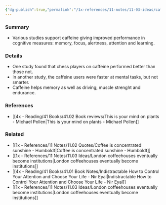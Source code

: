 ```yaml
---
{"dg-publish":true,"permalink":"/1x-references/11-notes/11-03-ideas/caffeine-improves-cognitive-output/","title":"Caffeine improves cognitive output","noteIcon":""}
---
```



### Summary
- Various studies support caffeine giving improved performance in cognitive measures: memory, focus, alertness, attention and learning.

### Details
- One study found that chess players on caffeine performed better than those not.
- In another study, the caffeine users were faster at mental tasks, but not smarter.
- Caffeine helps memory as well as driving, muscle strenght and endurance.

### References
- [[4x - Reading/41 Books/41.02 Book reviews/This is your mind on plants - Michael Pollen\|This is your mind on plants - Michael Pollen]]

### Related
- [[1x - References/11 Notes/11.02 Quotes/Coffee is concentrated sunshine - Humboldt\|Coffee is concentrated sunshine - Humboldt]]
- [[1x - References/11 Notes/11.03 Ideas/London coffeehouses eventually become institutions\|London coffeehouses eventually become institutions]]
- [[4x - Reading/41 Books/41.01 Book Notes/Indistractable How to Control Your Attention and Choose Your Life - Nir Eyal\|Indistractable How to Control Your Attention and Choose Your Life - Nir Eyal]]
- [[1x - References/11 Notes/11.03 Ideas/London coffeehouses eventually become institutions\|London coffeehouses eventually become institutions]]